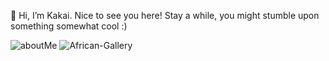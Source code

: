 👋 Hi, I’m Kakai. Nice to see you here! Stay a while, you might stumble upon something somewhat cool :)

![aboutMe](https://user-images.githubusercontent.com/92310262/163053213-7693ba13-73c7-4b8b-a7b6-0bf8d9944107.png)
![African-Gallery](https://user-images.githubusercontent.com/92310262/163054726-ba76efa8-5302-484f-b12a-1f6b43bd53db.png)


